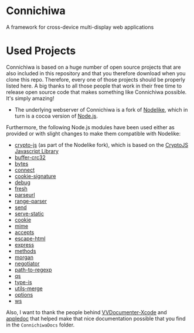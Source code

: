 Connichiwa
==========

A framework for cross-device multi-display web applications

Used Projects
==========
Connichiwa is based on a huge number of open source projects that are also included in this repository and that you therefore download when you clone this repo. Therefore, every one of those projects should be properly listed here. A big thanks to all those people that work in their free time to release open source code that makes something like Connichiwa possible. It's simply amazing!

* The underlying webserver of Connichiwa is a fork of [Nodelike](https://github.com/node-app/Nodelike), which in turn is a cocoa version of [Node.js](http://nodejs.org).

Furthermore, the following Node.js modules have been used either as provided or with slight changes to make them compatible with Nodelike:
* [crypto-js](https://github.com/evanvosberg/crypto-js) (as part of the Nodelike fork), which is based on the [CryptoJS Javascript Library](https://code.google.com/p/crypto-js/)
* [buffer-crc32](https://github.com/brianloveswords/buffer-crc32)
* [bytes](https://github.com/visionmedia/bytes.js)
* [connect](https://github.com/senchalabs/connect)
* [cookie-signature](https://github.com/visionmedia/node-cookie-signature)
* [debug](https://github.com/visionmedia/debug)
* [fresh](https://github.com/visionmedia/node-fresh)
* [parseurl](https://github.com/expressjs/parseurl)
* [range-parser](https://github.com/visionmedia/node-range-parser)
* [send](https://github.com/visionmedia/send)
* [serve-static](https://github.com/expressjs/serve-static)
* [cookie](https://github.com/defunctzombie/node-cookie)
* [mime](https://github.com/broofa/node-mime)
* [accepts](https://github.com/expressjs/accepts)
* [escape-html](https://github.com/component/escape-html)
* [express](https://github.com/visionmedia/express)
* [methods](https://github.com/visionmedia/node-methods)
* [morgan](https://github.com/expressjs/morgan)
* [negotiator](https://github.com/federomero/negotiator)
* [path-to-regexp](https://github.com/component/path-to-regexp)
* [qs](https://github.com/visionmedia/node-querystring)
* [type-is](https://github.com/expressjs/type-is)
* [utils-merge](https://github.com/jaredhanson/utils-merge)
* [options](https://github.com/einaros/options.js)
* [ws](https://github.com/einaros/ws)

Also, I want to thank the people behind [VVDocumenter-Xcode](https://github.com/onevcat/VVDocumenter-Xcode) and [appledoc](https://github.com/tomaz/appledoc) that helped make that nice documentation possible that you find in the `ConnichiwaDocs` folder.
